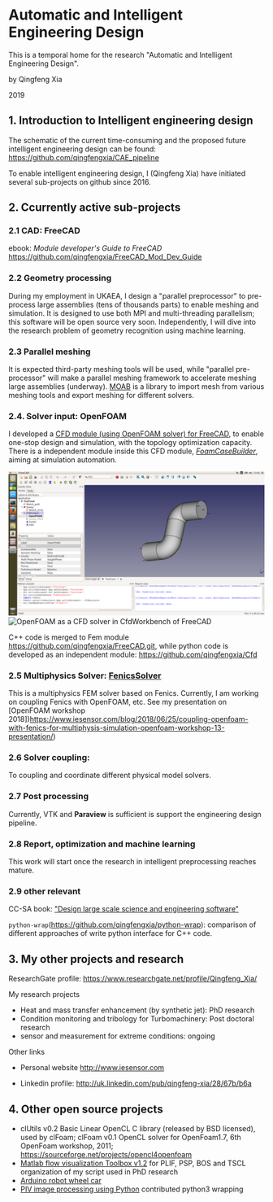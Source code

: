 # Automatic and Intelligent Engineering Design

This is a temporal home for the research "Automatic and Intelligent Engineering Design".

by Qingfeng Xia

2019

## 1. Introduction to Intelligent engineering design

The schematic of the current time-consuming and the proposed future intelligent engineering design can be found: <https://github.com/qingfengxia/CAE_pipeline>

To enable intelligent engineering design, I (Qingfeng Xia) have initiated several sub-projects on github since 2016.

##  2. Ccurrently active sub-projects

### 2.1 CAD: FreeCAD

ebook: *Module developer's Guide to FreeCAD* <https://github.com/qingfengxia/FreeCAD_Mod_Dev_Guide>

### 2.2 Geometry processing

During my employment in UKAEA, I design a "parallel preprocessor" to pre-process large assemblies (tens of thousands parts) to enable meshing and simulation.  It is designed to use both MPI and multi-threading parallelism;  this software will be open source very soon. Independently, I will dive into the research problem of geometry recognition using machine learning.

### 2.3 Parallel meshing

It is expected third-party meshing tools will be used, while "parallel pre-processor" will make a parallel meshing framework to accelerate meshing large assemblies (underway). [MOAB]() is a library to import mesh from various meshing tools and export meshing for different solvers.

### 2.4. Solver input: OpenFOAM

I developed a [CFD module (using OpenFOAM solver) for FreeCAD](https://github.com/qingfengxia/Cfd), to enable one-stop design and simulation, with the topology optimization capacity.  There is a independent module inside this CFD module, [*FoamCaseBuilder*](), aiming at simulation automation.

![OpenFOAM as a CFD solver in CfdWorkbench of FreeCAD](https://github.com/qingfengxia/qingfengxia.github.io/blob/master/images/FreeCAD_CFDworkbench_screenshot.png)
![OpenFOAM as a CFD solver in CfdWorkbench of FreeCAD](http://www.iesensor.com/blog/wp-content/uploads/2018/05/FreeCAD_CFD_module_openfoam_now_working_with_WSL.png)


C++ code is merged to Fem module <https://github.com/qingfengxia/FreeCAD.git>,  while python code is developed as an independent module: <https://github.com/qingfengxia/Cfd>

### 2.5 Multiphysics Solver: [FenicsSolver](https://github.com/qingfengxia/FenicsSolver)

   This is a multiphysics FEM solver based on Fenics.  Currently, I am working on coupling Fenics with OpenFOAM, etc.  See  my presentation on [OpenFOAM workshop 2018])https://www.iesensor.com/blog/2018/06/25/coupling-openfoam-with-fenics-for-multiphysis-simulation-openfoam-workshop-13-presentation/)

### 2.6 Solver coupling:

To coupling and coordinate different physical model solvers. 

### 2.7 Post processing

Currently, VTK and **Paraview** is sufficient is support the engineering design pipeline.

### 2.8 Report, optimization and machine learning

This work will start once the research in intelligent preprocessing reaches mature. 


### 2.9 other relevant 

CC-SA book: ["Design large scale science and engineering software"]()

`python-wrap`(https://github.com/qingfengxia/python-wrap): comparison of different approaches of write python interface for C++ code.


## 3. My other projects and research 

ResearchGate profile: <https://www.researchgate.net/profile/Qingfeng_Xia/>

My research projects

- Heat and mass transfer enhancement (by synthetic jet): PhD research
- Condition monitoring and tribology for Turbomachinery:  Post doctoral research
- sensor and measurement for extreme conditions: ongoing

Other links

- Personal website <http://www.iesensor.com>

+ Linkedin profile:   <http://uk.linkedin.com/pub/qingfeng-xia/28/67b/b6a>


## 4. Other open source projects

- clUtils v0.2			Basic Linear OpenCL C library (released by BSD licensed), used by clFoam;
  clFoam v0.1       	OpenCL solver for OpenFoam1.7,   6th OpenFoam workshop, 2011;
                             	<https://sourceforge.net/projects/opencl4openfoam>
- [Matlab flow visualization Toolbox v1.2](https://sourceforge.net/projects/flowviz/) for PLIF, PSP, BOS and TSCL 
      organization of my script used in PhD research
- [Arduino robot wheel car](https://github.com/qingfengxia/arduinorobotcar) 
- [PIV image processing using Python](https://github.com/qingfengxia/openpiv-python) contributed python3 wrapping